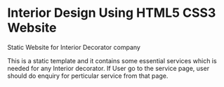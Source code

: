 # Interior Design Using HTML5 CSS3 Website
Static Website for Interior Decorator company

This is a static template and it contains some essential services which is needed for any Interior decorator.
If User go to the service page, user should do enquiry for perticular service from that page.


